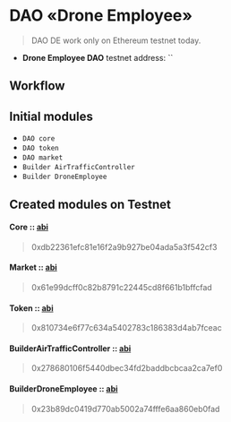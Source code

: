 # DAO «Drone Employee»
> DAO DE work only on Ethereum testnet today.

- **Drone Employee DAO** testnet address: ``

## Workflow

## Initial modules
- `DAO core`
- `DAO token`
- `DAO market`
- `Builder AirTrafficController`
- `Builder DroneEmployee`

## Created modules on Testnet

#### Core :: [abi](https://raw.githubusercontent.com/airalab/core/master/abi/modules/Core.json)

> 0xdb22361efc81e16f2a9b927be04ada5a3f542cf3 

#### Market :: [abi](https://raw.githubusercontent.com/airalab/core/master/abi/modules/Market.json)

> 0x61e99dcff0c82b8791c22445cd8f661b1bffcfad 

#### Token :: [abi](https://raw.githubusercontent.com/airalab/core/master/abi/modules/TokenEmission.json)

> 0x810734e6f77c634a5402783c186383d4ab7fceac 

#### BuilderAirTrafficController :: [abi](https://raw.githubusercontent.com/DroneEmployee/contracts/master/abi/BuilderAirTrafficController.json)

> 0x278680106f5440dbec34fd2baddbcbcaa2ca7ef0

#### BuilderDroneEmployee :: [abi](https://raw.githubusercontent.com/DroneEmployee/contracts/master/abi/BuilderDroneEmployee.json)

> 0x23b89dc0419d770ab5002a74fffe6aa860eb0fad
